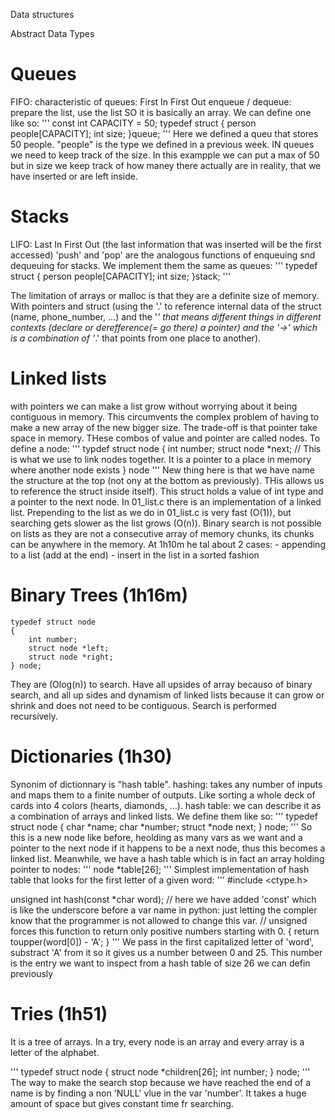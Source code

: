Data structures

Abstract Data Types

# Queues
FIFO: characteristic of queues: First In First Out
enqueue / dequeue: prepare the list, use the list
SO it is basically an array.
We can define one like so:
'''
const int CAPACITY = 50;
typedef struct
{
    person people[CAPACITY];
    int size;
}queue;
'''
Here we defined a queu that stores 50 people. "people" is the type we defined in a previous week.
IN queues we need to keep track of the size. In this exampple we can put a max of 50 but in size we keep track of how maney there actually are in reality, that we have inserted or are left  inside.


# Stacks
LIFO: Last In First Out (the last information that was inserted will be the first accessed)
'push' and 'pop' are the analogous functions of enqueuing snd dequeuing for stacks.
We implement them the same as queues:
'''
typedef struct
{
    person people[CAPACITY];
    int size;
}stack;
'''


The limitation of arrays or malloc is that they are a definite size of memory.
With pointers and struct (using the '.' to reference internal data of the struct (name, phone_number, ...) and the '*' that means different things in different contexts (declare or derefference(= go there) a pointer) and the '->' which is a combination of '*.'  that points from one place to another).

# Linked lists
with pointers we can make a list grow without worrying about it being contiguous in memory. This circumvents the complex problem of having to make a new array of the new bigger size. The trade-off is that pointer take space in memory.
THese combos of value and pointer are called nodes.
To define a node:
'''
typdef struct node
{
    int number;
    struct node *next;  // This is what we use to link nodes together. It is a pointer to a place in memory where another node exists
} node
'''
New thing here is that we have name the structure at the top (not ony at the bottom as previously). THis allows us to reference the struct inside itself).
This struct holds a value of int type and a pointer to the next node.
In 01_list.c there is an implementation of a linked list.
Prepending to the list as we do in 01_list.c is very fast (O(1)), but searching gets slower as the list grows (O(n)).
Binary search is not possible on lists as they are not a consecutive array of memory chunks, its chunks can be anywhere in the memory.
At 1h10m he tal about 2 cases:
    - appending to a list (add at the end)
    - insert in the list in a sorted fashion


# Binary Trees (1h16m)
```
typedef struct node
{
    int number;
    struct node *left;
    struct node *right;
} node;
```
They are (Olog(n)) to search.
Have all upsides of array becauso of binary search, and all up sides and dynamism of linked lists because it can grow or shrink and does not need to be contiguous.
Search is performed recursively.


# Dictionaries (1h30)
Synonim of dictionnary is "hash table".
hashing: takes any number of inputs and maps them to a finite number of outputs. Like sorting a whole deck of cards into 4 colors (hearts, diamonds, ...).
hash table: we can describe it as a combination of arrays and linked lists.
We define them like so:
'''
typedef struct node
{
    char *name;
    char *number;
    struct *node next;
} node;
'''
So this is a new node like before, heolding as many vars as we want and a pointer to the next node if it happens to be a next node, thus this becomes a linked list.
Meanwhile, we have a hash table which is in fact an array holding pointer to nodes:
'''
node *table[26];
'''
Simplest implementation of hash table that looks for the first letter of a given word:
'''
#include <ctype.h>

unsigned int hash(const *char word); // here we have added 'const' which is like the underscore before a var name in python: just letting the compler know that the programmer is not allowed to change this var.
// unsigned forces this function to return only positive numbers starting with 0.
{
    return toupper(word[0]) - 'A';
}
'''
We pass in the first capitalized letter of 'word', substract 'A' from it so it gives us a number between 0 and 25. This number is the entry we want to inspect from a hash table of size 26 we can defin previously


# Tries (1h51)
It is a tree of arrays.
In a try, every node is an array and every array is a letter of the alphabet.

'''
typedef struct node
{
    struct node *children[26];
    int number;
} node;
'''
The way to make the search stop because we have reached the end of a name is by finding a non 'NULL' vlue in the var 'number'.
It takes a huge amount of space but gives constant time fr searching.
